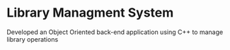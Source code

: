 # Library Managment System
 Developed an Object Oriented back-end application using C++ to manage library operations
